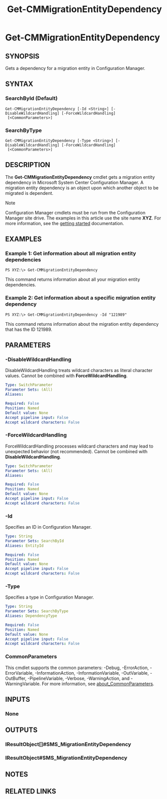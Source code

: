 ﻿---
description: Gets a dependency for a migration entity in Configuration Manager.
external help file: AdminUI.PS.Migration.dll-Help.xml
Module Name: ConfigurationManager
ms.date: 05/02/2019
schema: 2.0.0
title: Get-CMMigrationEntityDependency
---

# Get-CMMigrationEntityDependency

## SYNOPSIS
Gets a dependency for a migration entity in Configuration Manager.

## SYNTAX

### SearchById (Default)
```
Get-CMMigrationEntityDependency [-Id <String>] [-DisableWildcardHandling] [-ForceWildcardHandling]
 [<CommonParameters>]
```

### SearchByType
```
Get-CMMigrationEntityDependency [-Type <String>] [-DisableWildcardHandling] [-ForceWildcardHandling]
 [<CommonParameters>]
```

## DESCRIPTION
The **Get-CMMigrationEntityDependency** cmdlet gets a migration entity dependency in Microsoft System Center Configuration Manager.
A migration entity dependency is an object upon which another object to be migrated is dependent.

> [!NOTE]
> Configuration Manager cmdlets must be run from the Configuration Manager site drive.
> The examples in this article use the site name **XYZ**. For more information, see the
> [getting started](/powershell/sccm/overview) documentation.

## EXAMPLES

### Example 1: Get information about all migration entity dependencies
```
PS XYZ:\> Get-CMMigrationEntityDependency
```

This command returns information about all your migration entity dependencies.

### Example 2: Get information about a specific migration entity dependency
```
PS XYZ:\> Get-CMMigrationEntityDependency -Id "121989"
```

This command returns information about the migration entity dependency that has the ID 121989.

## PARAMETERS

### -DisableWildcardHandling
DisableWildcardHandling treats wildcard characters as literal character values. Cannot be combined with **ForceWildcardHandling**.

```yaml
Type: SwitchParameter
Parameter Sets: (All)
Aliases:

Required: False
Position: Named
Default value: None
Accept pipeline input: False
Accept wildcard characters: False
```

### -ForceWildcardHandling
ForceWildcardHandling processes wildcard characters and may lead to unexpected behavior (not recommended). Cannot be combined with **DisableWildcardHandling**.

```yaml
Type: SwitchParameter
Parameter Sets: (All)
Aliases:

Required: False
Position: Named
Default value: None
Accept pipeline input: False
Accept wildcard characters: False
```

### -Id
Specifies an ID in Configuration Manager.

```yaml
Type: String
Parameter Sets: SearchById
Aliases: EntityId

Required: False
Position: Named
Default value: None
Accept pipeline input: False
Accept wildcard characters: False
```

### -Type
Specifies a type in Configuration Manager.

```yaml
Type: String
Parameter Sets: SearchByType
Aliases: DependencyType

Required: False
Position: Named
Default value: None
Accept pipeline input: False
Accept wildcard characters: False
```

### CommonParameters
This cmdlet supports the common parameters: -Debug, -ErrorAction, -ErrorVariable, -InformationAction, -InformationVariable, -OutVariable, -OutBuffer, -PipelineVariable, -Verbose, -WarningAction, and -WarningVariable. For more information, see [about_CommonParameters](http://go.microsoft.com/fwlink/?LinkID=113216).

## INPUTS

### None

## OUTPUTS

### IResultObject[]#SMS_MigrationEntityDependency

### IResultObject#SMS_MigrationEntityDependency

## NOTES

## RELATED LINKS
